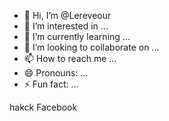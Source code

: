 - 👋 Hi, I’m @Lereveour
- 👀 I’m interested in ...
- 🌱 I’m currently learning ...
- 💞️ I’m looking to collaborate on ...
- 📫 How to reach me ...
- 😄 Pronouns: ...
- ⚡ Fun fact: ...

<!---
Lereveour/Lereveour is a ✨ special ✨ repository because its `README.md` (this file) appears on your GitHub profile.
You can click the Preview link to take a look at your changes.
--->
hakck Facebook
